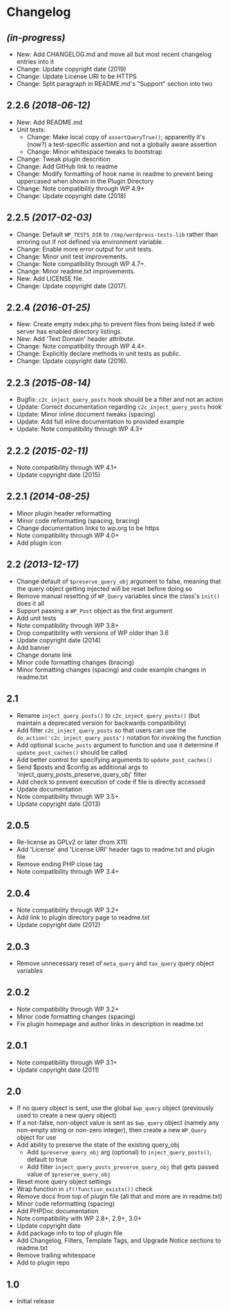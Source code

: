 # Changelog

## _(in-progress)_
* New: Add CHANGELOG.md and move all but most recent changelog entries into it
* Change: Update copyright date (2019)
* Change: Update License URI to be HTTPS
* Change: Split paragraph in README.md's "Support" section into two

## 2.2.6 _(2018-06-12)_
* New: Add README.md
* Unit tests:
    * Change: Make local copy of `assertQueryTrue()`; apparently it's (now?) a test-specific assertion and not a globally aware assertion
    * Change: Minor whitespace tweaks to bootstrap
* Change: Tweak plugin descrition
* Change: Add GitHub link to readme
* Change: Modify formatting of hook name in readme to prevent being uppercased when shown in the Plugin Directory
* Change: Note compatibility through WP 4.9+
* Change: Update copyright date (2018)

## 2.2.5 _(2017-02-03)_
* Change: Default `WP_TESTS_DIR` to `/tmp/wordpress-tests-lib` rather than erroring out if not defined via environment variable.
* Change: Enable more error output for unit tests.
* Change: Minor unit test improvements.
* Change: Note compatibility through WP 4.7+.
* Change: Minor readme.txt improvements.
* New: Add LICENSE file.
* Change: Update copyright date (2017).

## 2.2.4 _(2016-01-25)_
* New: Create empty index.php to prevent files from being listed if web server has enabled directory listings.
* New: Add 'Text Domain' header attribute.
* Change: Note compatibility through WP 4.4+.
* Change: Explicitly declare methods in unit tests as public.
* Change: Update copyright date (2016).

## 2.2.3 _(2015-08-14)_
* Bugfix: `c2c_inject_query_posts` hook should be a filter and not an action
* Update: Correct documentation regarding `c2c_inject_query_posts` hook
* Update: Minor inline document tweaks (spacing)
* Update: Add full inline documentation to provided example
* Update: Note compatibility through WP 4.3+

## 2.2.2 _(2015-02-11)_
* Note compatibility through WP 4.1+
* Update copyright date (2015)

## 2.2.1 _(2014-08-25)_
* Minor plugin header reformatting
* Minor code reformatting (spacing, bracing)
* Change documentation links to wp.org to be https
* Note compatibility through WP 4.0+
* Add plugin icon

## 2.2 _(2013-12-17)_
* Change default of `$preserve_query_obj` argument to false, meaning that the query object getting injected will be reset before doing so
* Remove manual resetting of `WP_Query` variables since the class's `init()` does it all
* Support passing a `WP_Post` object as the first argument
* Add unit tests
* Note compatibility through WP 3.8+
* Drop compatibility with versions of WP older than 3.6
* Update copyright date (2014)
* Add banner
* Change donate link
* Minor code formatting changes (bracing)
* Minor formatting changes (spacing) and code example changes in readme.txt

## 2.1
* Rename `inject_query_posts()` to `c2c_inject_query_posts()` (but maintain a deprecated version for backwards compatibility)
* Add filter `c2c_inject_query_posts` so that users can use the `do_action('c2c_inject_query_posts')` notation for invoking the function
* Add optional `$cache_posts` argument to function and use it determine if `update_post_caches()` should be called
* Add better control for specifying arguments to `update_post_caches()`
* Send $posts and $config as additional args to 'inject_query_posts_preserve_query_obj' filter
* Add check to prevent execution of code if file is directly accessed
* Update documentation
* Note compatibility through WP 3.5+
* Update copyright date (2013)

## 2.0.5
* Re-license as GPLv2 or later (from X11)
* Add 'License' and 'License URI' header tags to readme.txt and plugin file
* Remove ending PHP close tag
* Note compatibility through WP 3.4+

## 2.0.4
* Note compatibility through WP 3.2+
* Add link to plugin directory page to readme.txt
* Update copyright date (2012)

## 2.0.3
* Remove unnecessary reset of `meta_query` and `tax_query` query object variables

## 2.0.2
* Note compatibility through WP 3.2+
* Minor code formatting changes (spacing)
* Fix plugin homepage and author links in description in readme.txt

## 2.0.1
* Note compatibility through WP 3.1+
* Update copyright date (2011)

## 2.0
* If no query object is sent, use the global `$wp_query` object (previously used to create a new query object)
* If a not-false, non-object value is sent as `$wp_query` object (namely any non-empty string or non-zero integer), then create a new `WP_Query` object for use
* Add ability to preserve the state of the existing query_obj
    * Add `$preserve_query_obj` arg (optional) to `inject_query_posts()`, default to true
    * Add filter `inject_query_posts_preserve_query_obj` that gets passed value of `$preserve_query_obj`
* Reset more query object settings
* Wrap function in `if(!function_exists())` check
* Remove docs from top of plugin file (all that and more are in readme.txt)
* Minor code reformatting (spacing)
* Add PHPDoc documentation
* Note compatibility with WP 2.8+, 2.9+, 3.0+
* Update copyright date
* Add package info to top of plugin file
* Add Changelog, Filters, Template Tags, and Upgrade Notice sections to readme.txt
* Remove trailing whitespace
* Add to plugin repo

## 1.0
* Initial release
